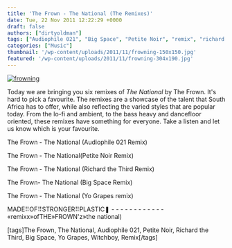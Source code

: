 ```yaml
---
title: 'The Frown - The National (The Remixes)'
date: Tue, 22 Nov 2011 12:22:29 +0000
draft: false
authors: ["dirtyoldman"]
tags: ["Audiophile 021", "Big Space", "Petite Noir", "remix", "richard the third", "The Frown", "The National", "Witchboy", "Yo Grapes"]
categories: ["Music"]
thumbnail: '/wp-content/uploads/2011/11/frowning-150x150.jpg'
featured: '/wp-content/uploads/2011/11/frowning-304x190.jpg'
---
```


[![](/wp-content/uploads/2011/11/frowning.jpg "frowning")](/2011/11/22/the-frown-the-national-the-remixes/frowning/)

Today we are bringing you six remixes of _The National_ by The Frown. It's hard to pick a favourite. The remixes are a showcase of the talent that South Africa has to offer, while also reflecting the varied styles that are popular today. From the lo-fi and ambient, to the bass heavy and dancefloor oriented, these remixes have something for everyone. Take a listen and let us know which is your favourite.

The Frown - The National (Audiophile 021 Remix)

The Frown - The National(Petite Noir Remix)

The Frown - The National (Richard the Third Remix)

The Frown- The National (Big Space Remix)

The Frown - The National (Yo Grapes remix)

MADE⠿OF⠿STRONGER⠿PLASTIC❚ - - - - - - - - - - - - «remixx»ofTHE»FROWN'z»the national)

  \[tags\]The Frown, The National, Audiophile 021, Petite Noir, Richard the Third, Big Space, Yo Grapes, Witchboy, Remix\[/tags\]